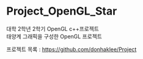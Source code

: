 # Project_OpenGL_Star

대학 2학년 2학기 OpenGL c++프로젝트 <br>
태양계 그래픽을 구성한 OpenGL 프로젝트<br>

프로젝트 목록 : https://github.com/donhaklee/Project
